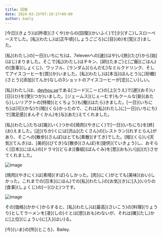 ```yaml
---
title: 回復
date: 2024-03-25T07:19:17+09:00
author: baely
---
```

[今日]{きょう}は[昨夜]{さくや}からの[回復]{かいふく}で[少]{すこ}しスローペースでした。[私]{わたし}は[正午頃]{しょうごごろ}に[目]{め}を[覚]{さ}ました。

[私]{わたし}の[一日]{いちにち}は、7elevenへの[速]{はや}い[旅]{たび}から[始]{はじ}まりました。そこで[私]{わたし}はチキン、[卵]{たまご}と[ご飯]{ごはん}の[食事]{しょくじ}、ワッフル、[ランダム]{らんだむ}なミルクドリンク、そしてアイスコーヒーを[買]{か}いました。[私]{わたし}は[本当]{ほんとう}に[砂糖]{さとう}[添加]{てんか}なしの3ショットのアイスコーヒーが[恋]{こい}しい。

[私]{わたし}は、[devhou.se](https://devhou.se)である[コード]{こーど}の[上]{うえ}で[遅]{おそ}い[日]{ひ}を[使]{つか}いました。[ジェームス]{じぇーむす}もクールな[新]{あたら}しいリアクトの[特徴]{とくちょう}も[働]{はたら}きました。[一日]{いちにち}は[可]{かな}り[暗]{くら}かったので、これは[私]{わたし}に[一日]{いちにち}で[満足感]{まんぞくかん}を[与]{あた}えてくれました。

[私]{わたし}たちは[幾]{いく}つかの[焼肉]{やきにく}で[一日]{いちにち}を[終]{お}えました。[近]{ちか}くには[沢山]{たくさん}の[レストラン]{れすとらん}があり、そこへの[散歩]{さんぽ}はとても[素敵]{すてき}でした。[暗]{くら}い[天気]{てんき}は、[美的]{びてき}な[散歩]{さんぽ}を[提供]{ていきょう}し、おそらく[日本]{にほん}の[ドラマ]{どらま}[番組]{ばんぐみ}を[思]{おも}い[出]{だ}させてくれました。

![image](https://github.com/devhou-se/www-jp/assets/5674656/405439c7-7b96-4691-802e-5a9fa1728341)

[焼肉]{やきにく}は[素晴]{すば}らしかった。[肉]{にく}がとても[美味]{おい}しかった。これまでの[日本]{にほん}での[私]{わたし}の[お気]{き}に[入]{い}りの[食事]{しょくじ}の[一]{ひと}つです。

![image](https://github.com/devhou-se/www-jp/assets/5674656/b9c090ba-f7e4-4e0e-b693-3022641e84c4)

その[価格]{かかく}からすると、[私]{わたし}は[最高]{さいこう}の[料理]{りょうり}としてラーメンを[凌]{しの}ぐとは[思]{おも}わないが、それは[確]{たし}かに[上位]{じょうい}に[入]{はい}る。

[今]{いま}の[所]{ところ}、Bailey.